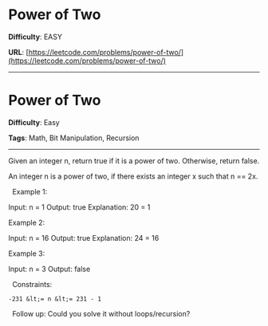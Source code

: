 # Power of Two

**Difficulty**: EASY

**URL**: [https://leetcode.com/problems/power-of-two/](https://leetcode.com/problems/power-of-two/)

---

# Power of Two

**Difficulty**: Easy

**Tags**: Math, Bit Manipulation, Recursion

---

Given an integer n, return true if it is a power of two. Otherwise, return false.

An integer n is a power of two, if there exists an integer x such that n == 2x.

&nbsp;
Example 1:


Input: n = 1
Output: true
Explanation: 20 = 1


Example 2:


Input: n = 16
Output: true
Explanation: 24 = 16


Example 3:


Input: n = 3
Output: false


&nbsp;
Constraints:


	-231 &lt;= n &lt;= 231 - 1


&nbsp;
Follow up: Could you solve it without loops/recursion?

